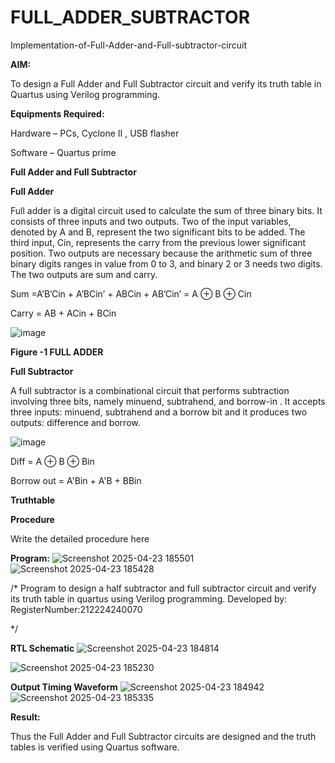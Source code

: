 # FULL_ADDER_SUBTRACTOR

Implementation-of-Full-Adder-and-Full-subtractor-circuit

**AIM:**

To design a Full Adder and Full Subtractor circuit and verify its truth table in Quartus using Verilog programming.

**Equipments Required:**

Hardware – PCs, Cyclone II , USB flasher

Software – Quartus prime

**Full Adder and Full Subtractor**

**Full Adder**

Full adder is a digital circuit used to calculate the sum of three binary bits. It consists of three inputs and two outputs. Two of the input variables, denoted by A and B, represent the two significant bits to be added. The third input, Cin, represents the carry from the previous lower significant position. Two outputs are necessary because the arithmetic sum of three binary digits ranges in value from 0 to 3, and binary 2 or 3 needs two digits. The two outputs are sum and carry.

Sum =A’B’Cin + A’BCin’ + ABCin + AB’Cin’ = A ⊕ B ⊕ Cin 

Carry = AB + ACin + BCin

![image](https://github.com/naavaneetha/FULL_ADDER_SUBTRACTOR/assets/154305477/0f30ba51-5ffb-4198-845f-18e054f675e7)

**Figure -1 FULL ADDER**

**Full Subtractor**

A full subtractor is a combinational circuit that performs subtraction involving three bits, namely minuend, subtrahend, and borrow-in . It accepts three inputs: minuend, subtrahend and a borrow bit and it produces two outputs: difference and borrow.

![image](https://github.com/naavaneetha/FULL_ADDER_SUBTRACTOR/assets/154305477/02b24f51-ab51-4304-9ad6-7b81ffc1ead5)

Diff = A ⊕ B ⊕ Bin 

Borrow out = A'Bin + A'B + BBin

**Truthtable**

**Procedure**

Write the detailed procedure here

**Program:**
![Screenshot 2025-04-23 185501](https://github.com/user-attachments/assets/00dcef6d-0330-4fef-bfb9-4e8355827f94)
![Screenshot 2025-04-23 185428](https://github.com/user-attachments/assets/175fc469-be0c-4b3d-9da2-09315390d60c)

/* Program to design a half subtractor and full subtractor circuit and verify its truth table in quartus using Verilog programming. Developed by: RegisterNumber:212224240070

*/

**RTL Schematic**
![Screenshot 2025-04-23 184814](https://github.com/user-attachments/assets/5950ddda-6b7e-45a9-a7f1-a9088d730a75)

![Screenshot 2025-04-23 185230](https://github.com/user-attachments/assets/d14ca943-9af0-43ca-95e0-2128d3db1181)

**Output Timing Waveform**
![Screenshot 2025-04-23 184942](https://github.com/user-attachments/assets/0c7deba6-f185-403e-9628-b5de52b5a4d8)
![Screenshot 2025-04-23 185335](https://github.com/user-attachments/assets/6666eadf-6050-4241-bceb-7d25960f85a2)

**Result:**

Thus the Full Adder and Full Subtractor circuits are designed and the truth tables is verified using Quartus software.



